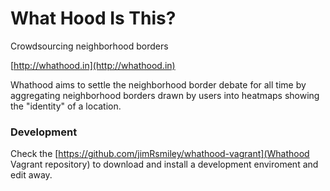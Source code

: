 What Hood Is This?
=======================

Crowdsourcing neighborhood borders

[http://whathood.in](http://whathood.in)

Whathood aims to settle the neighborhood border debate for all time by aggregating
neighborhood borders drawn by users into heatmaps showing the "identity" of a
location.

### Development

Check the [https://github.com/jimRsmiley/whathood-vagrant](Whathood Vagrant repository) to download and install a development enviroment and edit away.
